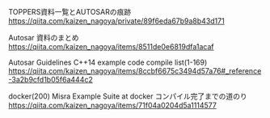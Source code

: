 TOPPERS資料一覧とAUTOSARの痕跡
https://qiita.com/kaizen_nagoya/private/89f6eda67b9a8b43d171

Autosar 資料のまとめ
https://qiita.com/kaizen_nagoya/items/8511de0e6819dfa1acaf

Autosar Guidelines C++14 example code compile list(1-169)
https://qiita.com/kaizen_nagoya/items/8ccbf6675c3494d57a76#_reference-3a2b9cfd1b05f6a444c2

docker(200) Misra Example Suite at docker コンパイル完了までの道のり
https://qiita.com/kaizen_nagoya/items/71f04a0204d5a1114577
